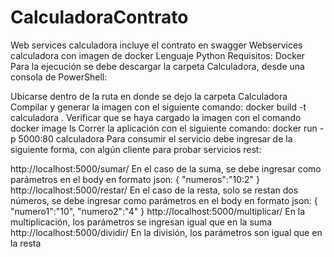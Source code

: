 # CalculadoraContrato
Web services calculadora incluye el contrato en swagger
Webservices calculadora con imagen de docker Lenguaje Python Requisitos: Docker Para la ejecución se debe descargar la carpeta Calculadora, desde una consola de PowerShell:

Ubicarse dentro de la ruta en donde se dejo la carpeta Calculadora
Compilar y generar la imagen con el siguiente comando: docker build -t calculadora .
Verificar que se haya cargado la imagen con el comando docker image ls
Correr la aplicación con el siguiente comando: docker run -p 5000:80 calculadora
Para consumir el servicio debe ingresar de la siguiente forma, con algún cliente para probar servicios rest:

http://localhost:5000/sumar/ En el caso de la suma, se debe ingresar como parámetros en el body en formato json: 
{
"numeros":"10:2"
}
http://localhost:5000/restar/ En el caso de la resta, solo se restan dos números, se debe ingresar como parámetros en el body en formato json:
{
"numero1":"10",
"numero2":"4"
}
http://localhost:5000/multiplicar/ En la multiplicación, los parámetros se ingresan igual que en la suma
http://localhost:5000/dividir/ En la división, los parámetros son igual que en la resta
